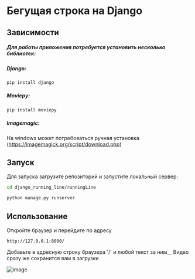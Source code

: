 # Бегущая строка на Django
## Зависимости
##### Для работы приложения потребуется установить несколько библиотек:
##### Django:
```bash
pip install django
```
##### Moviepy:
```bash
pip install moviepy
```
##### Imagemagic:
На windows может потребоваться ручная установка (https://imagemagick.org/script/download.php)
## Запуск
Для запуска загрузите репозиторий и запустите локальный сервер:
```bash
cd django_running_line/runningLine
```
```bash
python manage.py runserver
```
## Использование 
Откройте браузер и перейдите по адресу 
```
http://127.0.0.1:8000/ 
```
Добавьте в адресную строку браузера '/' и любой текст за ним__
Видео сразу же сохранится вам в загрузки

![image](https://github.com/madrat19/django_running_line/assets/53086958/893afd7c-dce1-4af0-9ab1-a2438c6ef4bd)



